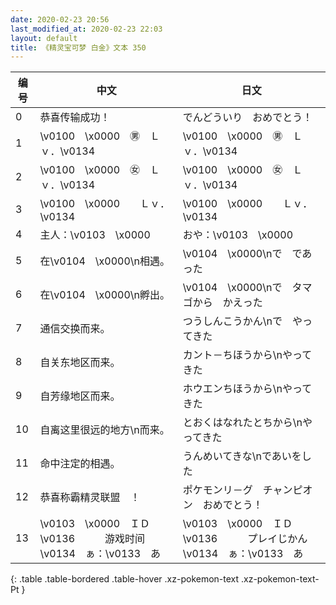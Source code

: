```yaml
---
date: 2020-02-23 20:56
last_modified_at: 2020-02-23 22:03
layout: default
title: 《精灵宝可梦 白金》文本 350
---
```

| 编号 | 中文 | 日文 |
| ---- | ---- | ---- |
| 0 | 恭喜传输成功！ | でんどういり　おめでとう！ |
| 1 | \v0100　\x0000　㊚　Ｌｖ．\v0134　　 | \v0100　\x0000　㊚　Ｌｖ．\v0134　　 |
| 2 | \v0100　\x0000　㊛　Ｌｖ．\v0134　　 | \v0100　\x0000　㊛　Ｌｖ．\v0134　　 |
| 3 | \v0100　\x0000　　Ｌｖ．\v0134　　 | \v0100　\x0000　　Ｌｖ．\v0134　　 |
| 4 | 主人：\v0103　\x0000 | おや：\v0103　\x0000 |
| 5 | 在\v0104　\x0000\n相遇。 | \v0104　\x0000\nで　であった |
| 6 | 在\v0104　\x0000\n孵出。 | \v0104　\x0000\nで　タマゴから　かえった |
| 7 | 通信交换而来。 | つうしんこうかん\nで　やってきた |
| 8 | 自关东地区而来。 | カント－ちほうから\nやってきた |
| 9 | 自芳缘地区而来。 | ホウエンちほうから\nやってきた |
| 10 | 自离这里很远的地方\n而来。 | とおくはなれたとちから\nやってきた |
| 11 | 命中注定的相遇。 | うんめいてきな\nであいをした |
| 12 | 恭喜称霸精灵联盟　！ | ポケモンリ－グ　チャンピオン　おめでとう！ |
| 13 | \v0103　\x0000　ＩＤ\v0136　　　游戏时间\v0134　ぁ：\v0133　あ | \v0103　\x0000　ＩＤ\v0136　　　プレイじかん\v0134　ぁ：\v0133　あ |
{: .table .table-bordered .table-hover .xz-pokemon-text .xz-pokemon-text-Pt }
